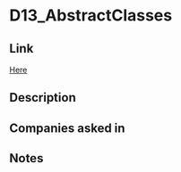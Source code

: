 # D13_AbstractClasses

## Link

[Here](https://www.hackerrank.com/challenges/30-abstract-classes)

## Description

## Companies asked in

## Notes